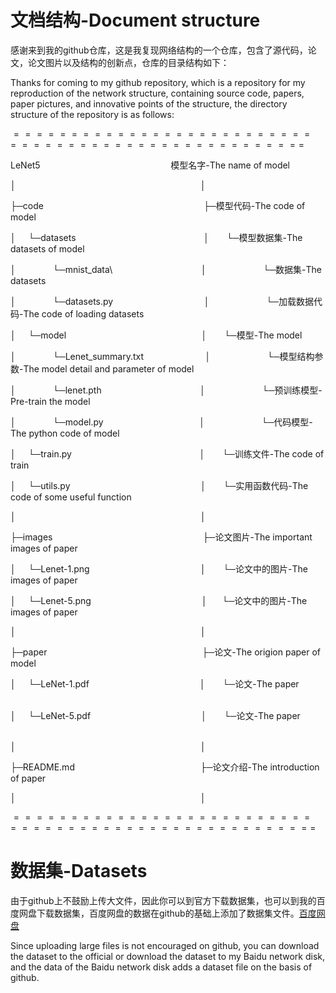 # 文档结构-Document structure
感谢来到我的github仓库，这是我复现网络结构的一个仓库，包含了源代码，论文，论文图片以及结构的创新点，仓库的目录结构如下：

Thanks for coming to my github repository, which is a repository for my reproduction of the network structure, containing source code, papers, paper pictures, and innovative points of the structure, the directory structure of the repository is as follows:

$====================================================$ 

LeNet5 &nbsp;   &nbsp;  &nbsp;  &nbsp;  &nbsp;  &nbsp;  &nbsp;  &nbsp;  &nbsp;  &nbsp;  &nbsp;  &nbsp;  &nbsp;  &nbsp;  &nbsp;  &nbsp;  &nbsp;  &nbsp;  &nbsp;  &nbsp;  &nbsp;  &nbsp;  &nbsp;  &nbsp;  &nbsp;  &nbsp;    模型名字-The name of model 

│ &nbsp;  &nbsp;  &nbsp;  &nbsp;  &nbsp;  &nbsp;  &nbsp;  &nbsp;  &nbsp;  &nbsp;  &nbsp;  &nbsp;  &nbsp;  &nbsp;  &nbsp;  &nbsp;  &nbsp;  &nbsp;  &nbsp;  &nbsp;  &nbsp;  &nbsp;  &nbsp;  &nbsp;  &nbsp;  &nbsp;  &nbsp;  &nbsp;  &nbsp;  &nbsp;  &nbsp;  &nbsp;  &nbsp;  &nbsp;  &nbsp;  &nbsp;      &nbsp;  │

├─code &nbsp;  &nbsp;  &nbsp;  &nbsp;  &nbsp;  &nbsp;  &nbsp;  &nbsp;  &nbsp;  &nbsp;  &nbsp;  &nbsp;  &nbsp;  &nbsp;  &nbsp;  &nbsp;  &nbsp;  &nbsp;  &nbsp;  &nbsp;  &nbsp;  &nbsp;  &nbsp;  &nbsp;  &nbsp;  &nbsp;  &nbsp;  &nbsp;  &nbsp;  &nbsp;  &nbsp;  &nbsp;     ├─模型代码-The code of model 

 │ &nbsp;      &nbsp; 
 └─datasets &nbsp; &nbsp;&nbsp; &nbsp;  &nbsp;  &nbsp;  &nbsp;  &nbsp;  &nbsp;  &nbsp;  &nbsp;  &nbsp;  &nbsp;  &nbsp;  &nbsp;  &nbsp;  &nbsp;  &nbsp;  &nbsp;  &nbsp;  &nbsp;  &nbsp;  &nbsp;  &nbsp;  &nbsp;  &nbsp;   │ &nbsp;  &nbsp;  &nbsp;    └─模型数据集-The datasets of model 
 
│ &nbsp;   &nbsp;  &nbsp;  &nbsp;  &nbsp;  &nbsp;  &nbsp; └─mnist_data\  &nbsp;  &nbsp;  &nbsp;  &nbsp;  &nbsp;  &nbsp;  &nbsp;  &nbsp;  &nbsp;  &nbsp;  &nbsp; &nbsp;&nbsp;&nbsp;&nbsp;&nbsp;&nbsp;&nbsp;&nbsp; &nbsp;  &nbsp; │ &nbsp;  &nbsp;  &nbsp;  &nbsp;  &nbsp;  &nbsp;  &nbsp;  &nbsp;  &nbsp;  &nbsp;    &nbsp; └─数据集-The datasets
 
 │ &nbsp;    &nbsp;  &nbsp;  &nbsp;  &nbsp;  &nbsp;  &nbsp; └─datasets.py &nbsp;  &nbsp;  &nbsp;  &nbsp;  &nbsp;  &nbsp;  &nbsp;  &nbsp;  &nbsp;  &nbsp;  &nbsp;  &nbsp;  &nbsp;  &nbsp;  &nbsp;&nbsp;&nbsp;&nbsp;&nbsp;&nbsp;&nbsp; │ &nbsp;  &nbsp;  &nbsp;  &nbsp;  &nbsp;  &nbsp;  &nbsp;  &nbsp;  &nbsp;    &nbsp;  &nbsp; └─加载数据代码-The code of loading datasets  
 
 │ &nbsp;    &nbsp; └─model &nbsp;  &nbsp;  &nbsp;  &nbsp;  &nbsp;  &nbsp;  &nbsp;  &nbsp;  &nbsp;  &nbsp;  &nbsp;  &nbsp;  &nbsp;  &nbsp;  &nbsp;  &nbsp;  &nbsp;  &nbsp;  &nbsp;  &nbsp;  &nbsp;  &nbsp;  &nbsp;  &nbsp;  &nbsp;   &nbsp;  &nbsp; │ &nbsp;  &nbsp;  &nbsp;   └─模型-The model
 
 │ &nbsp;   &nbsp;  &nbsp;  &nbsp;  &nbsp;  &nbsp;  &nbsp; └─Lenet_summary.txt &nbsp;  &nbsp;  &nbsp; &nbsp;&nbsp;&nbsp;&nbsp;&nbsp;&nbsp;&nbsp;&nbsp;&nbsp;&nbsp;&nbsp;&nbsp;&nbsp;&nbsp;&nbsp; &nbsp; │ &nbsp;  &nbsp;  &nbsp;  &nbsp;  &nbsp;  &nbsp;  &nbsp;  &nbsp;  &nbsp;  &nbsp;  &nbsp;  └─模型结构参数-The model detail and parameter of model  
 
 │ &nbsp;   &nbsp;  &nbsp;  &nbsp;  &nbsp;  &nbsp;  &nbsp; └─lenet.pth  &nbsp;  &nbsp;  &nbsp;  &nbsp;  &nbsp;  &nbsp;  &nbsp;  &nbsp;  &nbsp;  &nbsp;  &nbsp;  &nbsp;  &nbsp;  &nbsp;  &nbsp;  &nbsp; &nbsp;&nbsp;&nbsp;&nbsp; &nbsp; │ &nbsp;  &nbsp;  &nbsp;  &nbsp;  &nbsp;  &nbsp;  &nbsp;  &nbsp;   &nbsp;  &nbsp;  &nbsp; └─预训练模型-Pre-train the model      
 
 │ &nbsp;    &nbsp;  &nbsp;  &nbsp;  &nbsp;  &nbsp;  &nbsp; └─model.py   &nbsp;  &nbsp;  &nbsp;  &nbsp;  &nbsp;  &nbsp;  &nbsp;  &nbsp;  &nbsp;  &nbsp;  &nbsp;  &nbsp;  &nbsp;  &nbsp;  &nbsp;  &nbsp; &nbsp; &nbsp; │ &nbsp;  &nbsp;  &nbsp;  &nbsp;  &nbsp;  &nbsp;  &nbsp;  &nbsp;  &nbsp;  &nbsp;  &nbsp;  └─代码模型-The python code of model       
 
 │ &nbsp;    &nbsp; └─train.py  &nbsp;  &nbsp;  &nbsp;  &nbsp;  &nbsp;  &nbsp;  &nbsp;  &nbsp;  &nbsp;  &nbsp;  &nbsp;  &nbsp;  &nbsp;  &nbsp;  &nbsp;&nbsp;  &nbsp;  &nbsp;  &nbsp;  &nbsp;  &nbsp;  &nbsp;  &nbsp;  &nbsp;  &nbsp;  &nbsp; │ &nbsp;  &nbsp;  &nbsp;   └─训练文件-The code of train                                
 
 │ &nbsp;    &nbsp; └─utils.py  &nbsp;  &nbsp;  &nbsp;  &nbsp;  &nbsp;  &nbsp;  &nbsp;  &nbsp;  &nbsp;  &nbsp;  &nbsp;  &nbsp;  &nbsp;  &nbsp;  &nbsp;  &nbsp;  &nbsp;  &nbsp;  &nbsp;  &nbsp;  &nbsp;  &nbsp;  &nbsp;  &nbsp;  &nbsp;  &nbsp; │ &nbsp;  &nbsp;  &nbsp;   └─实用函数代码-The code of some useful function          
 
│ &nbsp;  &nbsp;  &nbsp;  &nbsp;  &nbsp;  &nbsp;  &nbsp;  &nbsp;  &nbsp;  &nbsp;  &nbsp;  &nbsp;  &nbsp;  &nbsp;  &nbsp;  &nbsp;  &nbsp;  &nbsp;  &nbsp;  &nbsp;  &nbsp;  &nbsp;  &nbsp;  &nbsp;  &nbsp;  &nbsp;  &nbsp;  &nbsp;  &nbsp;  &nbsp;  &nbsp;  &nbsp;  &nbsp;  &nbsp;  &nbsp;  &nbsp;      &nbsp;  │          
 
 ├─images &nbsp;  &nbsp;  &nbsp;  &nbsp;  &nbsp;  &nbsp;  &nbsp;  &nbsp;  &nbsp;  &nbsp;  &nbsp;  &nbsp;  &nbsp;  &nbsp;  &nbsp;  &nbsp;  &nbsp;  &nbsp;  &nbsp;  &nbsp;  &nbsp;  &nbsp;  &nbsp;  &nbsp;  &nbsp;  &nbsp;  &nbsp;  &nbsp;  &nbsp;  &nbsp;    ├─论文图片-The important images of paper                       
 
 │ &nbsp;   &nbsp; └─Lenet-1.png &nbsp;  &nbsp;  &nbsp;  &nbsp;  &nbsp;  &nbsp;  &nbsp;  &nbsp;  &nbsp;  &nbsp;  &nbsp;  &nbsp;  &nbsp;  &nbsp;  &nbsp; &nbsp;&nbsp;&nbsp; &nbsp;  &nbsp;  &nbsp;  &nbsp;  &nbsp; │ &nbsp;  &nbsp;  &nbsp;  └─论文中的图片-The images of paper   
 
 │ &nbsp;   &nbsp; └─Lenet-5.png &nbsp;  &nbsp;  &nbsp;  &nbsp;  &nbsp;  &nbsp;  &nbsp;  &nbsp;  &nbsp;  &nbsp;  &nbsp;  &nbsp;  &nbsp;  &nbsp;  &nbsp; &nbsp;&nbsp;&nbsp;  &nbsp;  &nbsp;  &nbsp;  &nbsp;  &nbsp; │ &nbsp;  &nbsp;  &nbsp;└─论文中的图片-The images of paper                            
 
│ &nbsp;  &nbsp;  &nbsp;  &nbsp;  &nbsp;  &nbsp;  &nbsp;  &nbsp;  &nbsp;  &nbsp;  &nbsp;  &nbsp;  &nbsp;  &nbsp;  &nbsp;  &nbsp;  &nbsp;  &nbsp;  &nbsp;  &nbsp;  &nbsp;  &nbsp;  &nbsp;  &nbsp;  &nbsp;  &nbsp;  &nbsp;  &nbsp;  &nbsp;  &nbsp;  &nbsp;  &nbsp;  &nbsp;  &nbsp;  &nbsp;  &nbsp;      &nbsp;  │               
 
 ├─paper &nbsp;  &nbsp;  &nbsp;  &nbsp;  &nbsp;  &nbsp;  &nbsp;  &nbsp;  &nbsp;  &nbsp;  &nbsp;  &nbsp;  &nbsp;  &nbsp;  &nbsp;  &nbsp;  &nbsp;  &nbsp;  &nbsp;  &nbsp;  &nbsp;  &nbsp;  &nbsp;  &nbsp;  &nbsp;  &nbsp;  &nbsp;  &nbsp;  &nbsp;  &nbsp;  &nbsp;   ├─论文-The origion paper of model                        
 
 │ &nbsp;  &nbsp; └─LeNet-1.pdf &nbsp;  &nbsp;  &nbsp;  &nbsp;  &nbsp;  &nbsp;  &nbsp;  &nbsp;  &nbsp;  &nbsp;  &nbsp;  &nbsp;  &nbsp;  &nbsp;  &nbsp;  &nbsp;  &nbsp;&nbsp;&nbsp; &nbsp;  &nbsp;  &nbsp;  &nbsp; │ &nbsp;  &nbsp;  &nbsp;  └─论文-The  paper            
 
 │ &nbsp;  &nbsp; └─LeNet-5.pdf &nbsp;  &nbsp;  &nbsp;  &nbsp;  &nbsp;  &nbsp;  &nbsp;  &nbsp;  &nbsp;  &nbsp;  &nbsp;  &nbsp;  &nbsp;  &nbsp;  &nbsp;  &nbsp;  &nbsp;&nbsp;&nbsp; &nbsp;  &nbsp;  &nbsp;  &nbsp; │ &nbsp;  &nbsp;  &nbsp;  └─论文-The  paper                               
 
│ &nbsp;  &nbsp;  &nbsp;  &nbsp;  &nbsp;  &nbsp;  &nbsp;  &nbsp;  &nbsp;  &nbsp;  &nbsp;  &nbsp;  &nbsp;  &nbsp;  &nbsp;  &nbsp;  &nbsp;  &nbsp;  &nbsp;  &nbsp;  &nbsp;  &nbsp;  &nbsp;  &nbsp;  &nbsp;  &nbsp;  &nbsp;  &nbsp;  &nbsp;  &nbsp;  &nbsp;  &nbsp;  &nbsp;  &nbsp;  &nbsp;  &nbsp;      &nbsp;  │                                               
 
 ├─README.md &nbsp;  &nbsp;  &nbsp;  &nbsp;  &nbsp;  &nbsp;  &nbsp;  &nbsp;  &nbsp;  &nbsp;  &nbsp;  &nbsp;  &nbsp;  &nbsp;  &nbsp;  &nbsp;  &nbsp;  &nbsp;  &nbsp;  &nbsp;  &nbsp;  &nbsp;  &nbsp;  &nbsp;  &nbsp;  ├─论文介绍-The introduction of paper   

│ &nbsp;  &nbsp;  &nbsp;  &nbsp;  &nbsp;  &nbsp;  &nbsp;  &nbsp;  &nbsp;  &nbsp;  &nbsp;  &nbsp;  &nbsp;  &nbsp;  &nbsp;  &nbsp;  &nbsp;  &nbsp;  &nbsp;  &nbsp;  &nbsp;  &nbsp;  &nbsp;  &nbsp;  &nbsp;  &nbsp;  &nbsp;  &nbsp;  &nbsp;  &nbsp;  &nbsp;  &nbsp;  &nbsp;  &nbsp;  &nbsp;  &nbsp;      &nbsp;  │

$=====================================================$    


# 数据集-Datasets
由于github上不鼓励上传大文件，因此你可以到官方下载数据集，也可以到我的百度网盘下载数据集，百度网盘的数据在github的基础上添加了数据集文件。[百度网盘](https:ww)

Since uploading large files is not encouraged on github, you can download the dataset to the official or download the dataset to my Baidu network disk, and the data of the Baidu network disk adds a dataset file on the basis of github.
